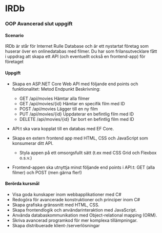 
# IRDb

### OOP Avancerad slut uppgift

#### Scenario
IRDb är står för Internet Rulle Database och är ett nystartat företag som huserar
över en onlinedatabas med filmer. Du har som frilansutvecklare fått i uppdrag att
skapa ett API (och eventuellt också en frontend-app) för företaget

#### Uppgift
- Skapa en ASP.NET Core Web API med följande end points och funktionalitet:
   Metod Endpunkt Beskrivning:
   - GET /api/movies Hämtar alla filmer
   - GET /api/movies/{id} Hämtar en specifik film med ID
   - POST /api/movies Lägger till en ny film
   - PUT /api/movies/{id} Uppdaterar en befintlig film med ID
   - DELETE /api/movies/{id} Tar bort en befintlig film med ID
  
- API:t ska vara kopplat till en databas med EF Core.

- Skapa en extern frontend app med HTML, CSS och JavaScript som konsumerar ditt API.
  - Styla appen på ett omsorgsfullt sätt (t.ex med CSS Grid och Flexbox o.s.v.)
    
-  Frontend-appen ska utnyttja minst följande end points i API:t: GET (alla filmer) och POST (men gärna fler!)

#### Berörda kursmål
- Visa goda kunskaper inom webbapplikationer med C#
- Redogöra för avancerade konstruktioner och principer inom C#
- Skapa grafiska gränssnitt med HTML, CSS.
- Skapa frontendlogik och användarinteraktion med JavaScript.
- Använda databaskommunikation med Object-relational mapping (ORM).
- Skriva avancerad programkod för mer komplexa tillämpningar.
- Skapa distribuerade klient-/serverlösningar
